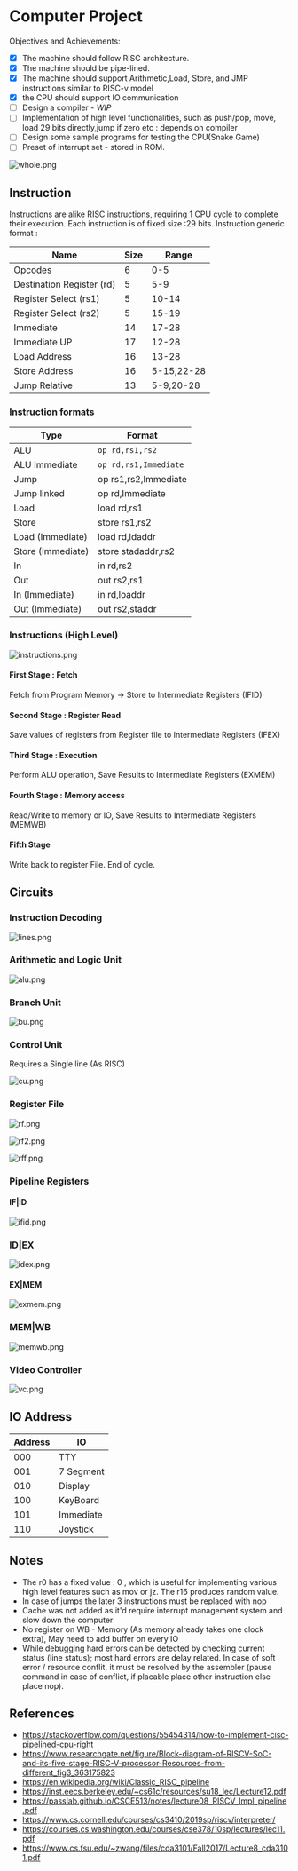 # Computer Project

Objectives and Achievements:

- [x] The machine should follow RISC architecture.
- [x] The machine should be pipe-lined.
- [x] The machine should support Arithmetic,Load, Store, and JMP instructions similar to RISC-v model
- [x] the CPU should support IO communication
- [ ] Design a compiler - *WIP*
- [ ] Implementation of high level functionalities, such as push/pop, move, load 29 bits directly,jump if zero etc : depends on compiler
- [ ] Design some sample programs for testing the CPU(Snake Game)
- [ ] Preset of interrupt set - stored in ROM.

![whole.png](./assets/whole.png)

## Instruction 
Instructions are alike RISC instructions, requiring 1 CPU cycle to complete their execution. Each instruction is of fixed size :29 bits. Instruction generic format :

| Name                      | Size | Range      |
|---------------------------|------|------------|
| Opcodes                   | 6    | 0-5        |
| Destination Register (rd) | 5    | 5-9        |
| Register Select (rs1)     | 5    | 10-14      |
| Register Select  (rs2)    | 5    | 15-19      |
| Immediate                 | 14   | 17-28      |
| Immediate UP              | 17   | 12-28      |
| Load Address              | 16   | 13-28      |
| Store Address             | 16   | 5-15,22-28 |
| Jump Relative             | 13   | 5-9,20-28  |

### Instruction formats
| Type              | Format                |
|-------------------|-----------------------|
| ALU               | `op rd,rs1,rs2`       |
| ALU Immediate     | `op rd,rs1,Immediate` |
| Jump              | op rs1,rs2,Immediate  |
| Jump linked       | op rd,Immediate       |
| Load              | load rd,rs1           |
| Store             | store  rs1,rs2        |
| Load (Immediate)  | load rd,ldaddr        |
| Store (Immediate) | store stadaddr,rs2    |
| In                | in rd,rs2             |
| Out               | out rs2,rs1           |
| In (Immediate)    | in rd,loaddr          |
| Out (Immediate)   | out rs2,staddr        |


### Instructions (High Level)


![instructions.png](./assets/instructions.png)


#### First Stage : Fetch
Fetch from Program Memory -> Store to Intermediate Registers (IFID)

#### Second Stage : Register Read
Save values of registers from Register file to Intermediate Registers (IFEX)

#### Third Stage : Execution
Perform ALU operation, Save Results to Intermediate Registers (EXMEM)

#### Fourth Stage : Memory access
Read/Write to memory or IO, Save Results to Intermediate Registers (MEMWB)

#### Fifth Stage 
Write back to register File. End of cycle.

## Circuits
### Instruction Decoding

![lines.png](./assets/lines.png)

### Arithmetic and Logic Unit

![alu.png](./assets/alu.png)

### Branch Unit

![bu.png](./assets/bu.png)

### Control Unit

Requires a Single line (As RISC)

![cu.png](./assets/cu.png)

### Register File

![rf.png](./assets/rf.png)

![rf2.png](./assets/rf2.png)

![rff.png](./assets/rff.png)

### Pipeline Registers

#### IF|ID

![ifid.png](./assets/ifid.png)

### ID|EX

![idex.png](./assets/idex.png)

#### EX|MEM
![exmem.png](./assets/exmem.png)

### MEM|WB

![memwb.png](./assets/memwb.png)

### Video Controller

![vc.png](./assets/vc.png)

## IO Address
|Address|IO|
|-|-|
|000|TTY|
|001| 7 Segment|
|010| Display|
|100| KeyBoard|
|101| Immediate|
|110| Joystick |

## Notes

* The r0 has a fixed value : 0 , which is useful for implementing various high level features such as mov or jz. The r16 produces random value.
* In case of jumps the later 3 instructions must be replaced with nop
* Cache was not added as it'd require interrupt management system and slow down the computer
* No register on WB - Memory (As memory already takes one clock extra), May need to add buffer on every IO
* While debugging hard errors can be detected by checking current status (line status); most hard errors are delay related. In case of soft error / resource conflit, it must be resolved by the assembler (pause command in case of conflict, if placable place other instruction else place nop).

## References

* https://stackoverflow.com/questions/55454314/how-to-implement-cisc-pipelined-cpu-right
* https://www.researchgate.net/figure/Block-diagram-of-RISCV-SoC-and-its-five-stage-RISC-V-processor-Resources-from-different_fig3_363175823
* https://en.wikipedia.org/wiki/Classic_RISC_pipeline
* https://inst.eecs.berkeley.edu/~cs61c/resources/su18_lec/Lecture12.pdf
* https://passlab.github.io/CSCE513/notes/lecture08_RISCV_Impl_pipeline.pdf
* https://www.cs.cornell.edu/courses/cs3410/2019sp/riscv/interpreter/
* https://courses.cs.washington.edu/courses/cse378/10sp/lectures/lec11.pdf
* https://www.cs.fsu.edu/~zwang/files/cda3101/Fall2017/Lecture8_cda3101.pdf



